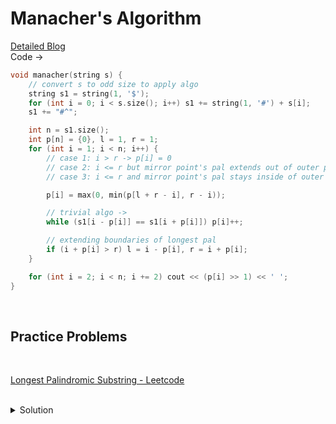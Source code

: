 # Manacher's Algorithm

[Detailed Blog](https://cp-algorithms.com/string/manacher.html)
<br>
Code ->

```c++
void manacher(string s) {
	// convert s to odd size to apply algo
	string s1 = string(1, '$');
	for (int i = 0; i < s.size(); i++) s1 += string(1, '#') + s[i];
	s1 += "#^";

	int n = s1.size();
	int p[n] = {0}, l = 1, r = 1;
	for (int i = 1; i < n; i++) {
		// case 1: i > r -> p[i] = 0
		// case 2: i <= r but mirror point's pal extends out of outer pal -> r - i and then trivial
		// case 3: i <= r and mirror point's pal stays inside of outer pal -> p1[l + r - i] where l + r - i is the mirror of i

		p[i] = max(0, min(p[l + r - i], r - i));

		// trivial algo ->
		while (s1[i - p[i]] == s1[i + p[i]]) p[i]++;

		// extending boundaries of longest pal
		if (i + p[i] > r) l = i - p[i], r = i + p[i];
	}

	for (int i = 2; i < n; i += 2) cout << (p[i] >> 1) << ' ';
}
```

<br>

<h2>Practice Problems </h2>

<br>

[Longest Palindromic Substring - Leetcode](https://leetcode.com/problems/longest-palindromic-substring/)

<br>

<details><summary>Solution</summary >

```c++
class Solution {
public:
	string longestPalindrome(string s) {
		string s1 = string(1, '$');
		for (int i = 0; i < s.size(); i++) s1 += string(1, '#') + s[i];
		s1 += "#^";
		int n = s1.size(), p[n + 2], l = 1, r = 1;
		memset(p, 0, sizeof(p));
		for (int i = 1; i < n; i++) {
			p[i] = max (0, min(p[l + r - i], r - i));
			while (s1[i - p[i]] == s1[i + p[i]]) p[i]++;
			if (i + p[i] > r) l = i - p[i], r = i + p[i];
		}

		int maxLen = *max_element (p + 1, p + n + 1);
		for (int i = 1; i < n; i++) {
			if (p[i] == maxLen) {
				string answer = "";
				if (s1[i] != '#') answer += s1[i];
				int k = p[i] - 2, j = i - (s1[i] == '#' ? 1 : 2);
				while (k > 0) {
					answer = s1[j] + answer + s1[j];
					j -= 2;
					k -= 2;
				}

				return answer;
			}
		}

		return "-1";
	}
};
```

</details>